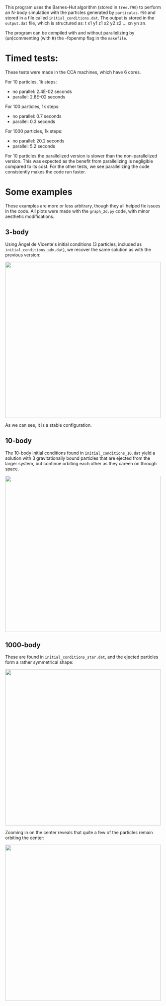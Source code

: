 This program uses the Barnes-Hut algorithm (stored in `tree.f90`) to perform an N-body simulation with the particles generated by `particulas.f90` and stored in a file called `initial_conditions.dat`. The output is stored in the `output.dat` file, which is structured as: t x1 y1 z1 x2 y2 z2 ... xn yn zn.

The program can be compiled with and without parallelizing by (un)commenting (with #) the -fopenmp flag in the `makefile`.

# Timed tests:
These tests were made in the CCA machines, which have 6 cores.

For 10 particles, 1k steps:
- no parallel: 2.4E-02 seconds
- parallel: 2.8E-02 seconds

For 100 particles, 1k steps:
- no parallel: 0.7 seconds
- parallel: 0.3 seconds

For 1000 particles, 1k steps:
- no parallel: 20.2 seconds
- parallel: 5.2 seconds

For 10 particles the parallelized version is slower than the non-parallelized version. This was expected as the benefit from parallelizing is negligible compared to its cost. For the other tests, we see parallelizing the code consistently makes the code run faster.

# Some examples
These examples are more or less arbitrary, though they all helped fix issues in the code. All plots were made with the `graph_2d.py` code, with minor aesthetic modifications.

## 3-body
Using Ángel de Vicente's initial conditions (3 particles, included as `initial_conditions_adv.dat`), we recover the same solution as with the previous version:

<img src="https://github.com/user-attachments/assets/aa88bdd5-4401-4bfd-a972-4b62e5ae27b0" width="500">

As we can see, it is a stable configuration.

## 10-body
The 10-body initial conditions found in `initial_conditions_10.dat` yield a solution with 3 gravitationally bound particles that are ejected from the larger system, but continue orbiting each other as they careen on through space.

<img src="https://github.com/user-attachments/assets/455b4a0d-98b9-4cea-bce2-793ca01310fd" width="500">

## 1000-body
These are found in `initial_conditions_star.dat`, and the ejected particles form a rather symmetrical shape:

<img src="https://github.com/user-attachments/assets/d2dd7c37-eed6-4735-9cb6-1062d3f4f092" width="500">

Zooming in on the center reveals that quite a few of the particles remain orbiting the center: 

<img src="https://github.com/user-attachments/assets/94bb3184-efc6-4c65-90f4-c5a4ad5f9c22" width="500">
